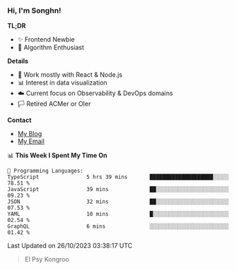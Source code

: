 ### Hi, I'm Songhn!

**TL;DR**

- ✨ Frontend Newbie
- 🎈 Algorithm Enthusiast

**Details**

- 🎯 Work mostly with React & Node.js
- 📊 Interest in data visualization
- ☁️ Current focus on Observability & DevOps domains
- 🏳️ Retired ACMer or OIer

**Contact**
- [My Blog](https://blog.songhn.com)
- [My Email](mailto:songhn233@gmail.com)

<!--START_SECTION:waka-->
📊 **This Week I Spent My Time On** 

```text
💬 Programming Languages: 
TypeScript               5 hrs 39 mins       ████████████████████░░░░░   78.51 % 
JavaScript               39 mins             ██░░░░░░░░░░░░░░░░░░░░░░░   09.23 % 
JSON                     32 mins             ██░░░░░░░░░░░░░░░░░░░░░░░   07.53 % 
YAML                     10 mins             █░░░░░░░░░░░░░░░░░░░░░░░░   02.54 % 
GraphQL                  6 mins              ░░░░░░░░░░░░░░░░░░░░░░░░░   01.42 % 
```


 Last Updated on 26/10/2023 03:38:17 UTC
<!--END_SECTION:waka-->

> El Psy Kongroo
